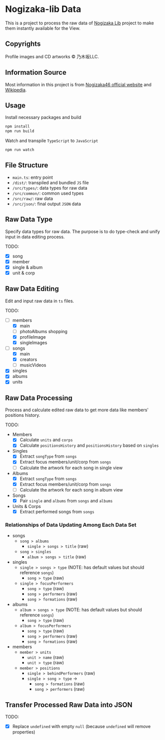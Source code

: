 # Nogizaka-lib Data

This is a project to process the raw data of [Nogizaka Lib](https://github.com/shawnrivers/nogizaka-lib) project to make them instantly available for the View.

## Copyrights

Profile images and CD artworks © 乃木坂LLC.

## Information Source

Most information in this project is from [Nogizaka46 official website](http://www.nogizaka46.com/) and [Wikipedia](https://ja.wikipedia.org/wiki/乃木坂46).

## Usage

Install necessary packages and build

```bash
npm install
npm run build
```

Watch and transpile `TypeScript` to `JavaScript`

```bash
npm run watch
```

## File Structure

- `main.ts`: entry point
- `/dist/`: transpiled and bundled `JS` file
- `/src/types/`: data types for raw data
- `/src/common/`: common used types
- `/src/raw/`: raw data
- `/src/json/`: final output `JSON` data

## Raw Data Type

Specify data types for raw data.
The purpose is to do type-check and unify input in data editing process.

TODO:

- [x] song
- [x] member
- [x] single & album
- [x] unit & corp

## Raw Data Editing

Edit and input raw data in `ts` files.

TODO:

- [ ] members
  - [x] main
  - [ ] photoAlbums shopping
  - [x] profileImage
  - [x] singleImages
- [ ] songs
  - [x] main
  - [x] creators
  - [ ] musicVideos
- [x] singles
- [x] albums
- [x] units

## Raw Data Processing

Process and calculate edited raw data to get more data like members' positions history.

TODO:

- Members
  - [x] Calculate `units` and `corps`
  - [x] Calculate `positionsHistory` and `positionsHistory` based on `singles`
- Singles
  - [x] Extract `songType` from `songs`
  - [x] Extract focus members/unit/corp from `songs`
  - [ ] Calculate the artwork for each song in single view
- Albums
  - [x] Extract `songType` from `songs`
  - [x] Extract focus members/unit/corp from `songs`
  - [ ] Calculate the artwork for each song in album view
- Songs
  - [x] Pair `single` and `albums` from `songs` and `albums`
- Units & Corps
  - [x] Extract performed songs from `songs`

### Relationships of Data Updating Among Each Data Set

- songs
  - `song > albums`
    - `single > songs > title` (raw)
  - `song > singles`
    - `album > songs > title` (raw)
- singles
  - `single > songs > type` (NOTE: has default values but should reference `songs`)
    - `song > type` (raw)
  - `single > focusPerformers`
    - `song > type` (raw)
    - `song > performers` (raw)
    - `song > formations` (raw)
- albums
  - `album > songs > type` (NOTE: has default values but should reference `songs`)
    - `song > type` (raw)
  - `album > focusPerformers`
    - `song > type` (raw)
    - `song > performers` (raw)
    - `song > formations` (raw)
- members
  - `member > units`
    - `unit > name` (raw)
    - `unit > type` (raw)
  - `member > positions`
    - `single > behindPerformers` (raw)
    - `single > song > type` ->
      - `song > formations` (raw)
      - `song > performers` (raw)

## Transfer Processed Raw Data into JSON

TODO:

- [x] Replace `undefined` with empty `null` (because `undefined` will remove properties)
